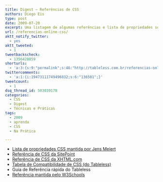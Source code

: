 ```yaml
---
title: Digest – Referências de CSS
authors: Diego Eis
type: post
date: 2009-07-20
excerpt: Uma listagem de algumas referências e lista de propriedades sobre propriedades do CSS.
url: /referencias-online-css/
aktt_notify_twitter:
  - yes
aktt_tweeted:
  - 1
tweetbackscheck:
  - 1356428859
shorturls:
  - 'a:3:{s:9:"permalink";s:46:"http://tableless.com.br/referencias-online-css";s:7:"tinyurl";s:26:"http://tinyurl.com/3t2nu7f";s:4:"isgd";s:19:"http://is.gd/idNPXL";}'
twittercomments:
  - 'a:1:{i:19473111749496832;s:6:"136501";}'
tweetcount:
  - 1
dsq_thread_id: 503039178
categories:
  - CSS
  - Digest
  - Técnicas e Práticas
tags:
  - 2009
  - aprenda
  - CSS
  - Na Prática

---
```

  * [Lista de propriedades CSS mantida por Jens Meiert][1]
  * [Referência de CSS da SitePoint][2]
  * [Referência de CSS da XHTML.com][3]
  * [Tabela de Compatibilidade de CSS (do Tableless)][4]
  * <a style="text-decoration: none;" href="http://tableless.com.br/referenciacss">Guia de Referência rápida do Tableless</a>
  * [Referência mantida pelo W3Schools][5]

 [1]: http://meiert.com/en/indices/css-properties/
 [2]: http://reference.sitepoint.com/css
 [3]: http://xhtml.com/en/css/reference/
 [4]: http://tableless.com.br/compatibilidadecss/
 [5]: http://www.w3schools.com/CSS/CSS_reference.asp
